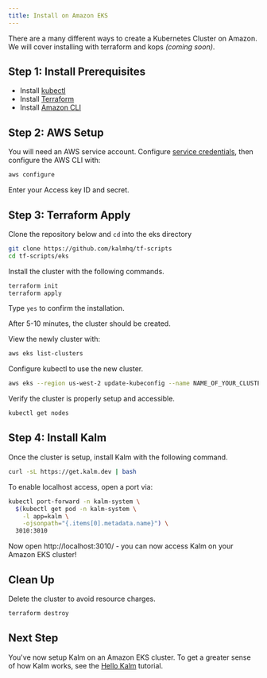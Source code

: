 ```yaml
---
title: Install on Amazon EKS
---
```


There are a many different ways to create a Kubernetes Cluster on Amazon. We will cover installing with terraform and kops _(coming soon)_.

## Step 1: Install Prerequisites

- Install [kubectl](https://kubernetes.io/docs/tasks/tools/install-kubectl/)
- Install [Terraform](https://learn.hashicorp.com/tutorials/terraform/install-cli)
- Install [Amazon CLI](https://docs.aws.amazon.com/cli/latest/userguide/install-cliv2.html)

## Step 2: AWS Setup

You will need an AWS service account. Configure [service credentials](https://console.aws.amazon.com/iam/home?#/security_credentials), then configure the AWS CLI with:

```bash
aws configure
```

Enter your Access key ID and secret.

## Step 3: Terraform Apply

Clone the repository below and `cd` into the eks directory

```bash
git clone https://github.com/kalmhq/tf-scripts
cd tf-scripts/eks
```

Install the cluster with the following commands.

```bash
terraform init
terraform apply
```

Type `yes` to confirm the installation.

After 5-10 minutes, the cluster should be created.

View the newly cluster with:

```bash
aws eks list-clusters
```

Configure kubectl to use the new cluster.

```bash
aws eks --region us-west-2 update-kubeconfig --name NAME_OF_YOUR_CLUSTER
```

Verify the cluster is properly setup and accessible.

```sh
kubectl get nodes
```

## Step 4: Install Kalm

Once the cluster is setup, install Kalm with the following command.

```bash
curl -sL https://get.kalm.dev | bash
```

To enable localhost access, open a port via:

```bash
kubectl port-forward -n kalm-system \
  $(kubectl get pod -n kalm-system \
    -l app=kalm \
    -ojsonpath="{.items[0].metadata.name}") \
  3010:3010
```

Now open http://localhost:3010/ - you can now access Kalm on your Amazon EKS cluster!

## Clean Up

Delete the cluster to avoid resource charges.

```bash
terraform destroy
```

## Next Step

You've now setup Kalm on an Amazon EKS cluster. To get a greater sense of how Kalm works, see the [Hello Kalm](/docs/tut-hello) tutorial.
